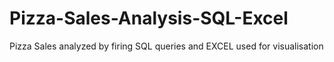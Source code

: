 # Pizza-Sales-Analysis-SQL-Excel
Pizza Sales analyzed by firing SQL queries and EXCEL used for visualisation
